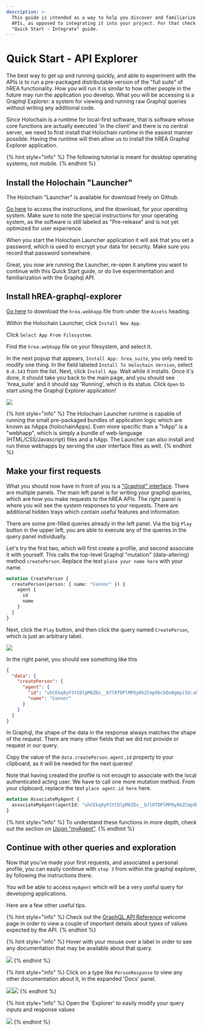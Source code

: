 ```yaml
---
description: >-
  This guide is intended as a way to help you discover and familiarize with the
  APIs, as opposed to integrating it into your project. For that check out the
  "Quick Start - Integrate" guide.
---
```


# Quick Start - API Explorer

The best way to get up and running quickly, and able to experiment with the APIs is to run a pre-packaged distributable version of the "full suite" of hREA functionality. How you will run it is similar to how other people in the future may run the application you develop. What you will be accessing is a Graphql Explorer: a system for viewing and running raw Graphql queries without writing any additional code.

Since Holochain is a runtime for local-first software, that is software whose core functions are actually executed 'in the client' and there is no central server, we need to first install that Holochain runtime in the easiest manner possible. Having the runtime will then allow us to install the hREA Graphql Explorer application.

{% hint style="info" %}
The following tutorial is meant for desktop operating systems, not mobile.
{% endhint %}

## Install the Holochain "Launcher"

The Holochain "Launcher" is available for download freely on Github.

[Go here](https://github.com/holochain/launcher/releases/tag/v0.4.9) to access the instructions, and the download, for your operating system. Make sure to note the special instructions for your operating system, as the software is still labeled as "Pre-release" and is not yet optimized for user experience.&#x20;

When you start the Holochain Launcher application it will ask that you set a password, which is used to encrypt your data for security. Make sure you record that password somewhere.

Great, you now are running the Launcher, re-open it anytime you want to continue with this Quick Start guide, or do live experimentation and familiarization with the Graphql API.

## Install hREA-graphql-explorer

[Go here](https://github.com/h-REA/hREA/releases/tag/happ-0.0.1-alpha.6) to download the `hrea.webhapp` file from under the `Assets` heading.

Within the Holochain Launcher, click `Install New App`.

Click `Select App From Filesystem`.

Find the `hrea.webhapp` file on your filesystem, and select it.

In the next popup that appears, `Install App: hrea_suite`, you only need to modify one thing. In the field labeled `Install To Holochain Version`, select `0.0.143` from the list. Next, click `Install App`. Wait while it installs. Once it's done, it should take you back to the main page, and you should see 'hrea\_suite' and it should say 'Running', which is its status. Click `Open` to start using the Graphql Explorer application!

![](<.gitbook/assets/Screen Shot 2022-07-04 at 7.41.58 AM.png>)

{% hint style="info" %}
The Holochain Launcher runtime is capable of running the small pre-packaged bundles of application logic which are known as hApps (holochainApps). Even more specific than a "hApp" is a "webhapp", which is simply a bundle of web-language (HTML/CSS/Javascript) files and a hApp. The Launcher can also install and run these webhapps by serving the user interface files as well.
{% endhint %}

## Make your first requests

What you should now have in front of you is a ["Graphiql" interface](https://github.com/graphql/graphiql/tree/main/packages/graphiql#readme). There are multiple panels. The main left panel is for writing your graphql queries, which are how you make requests to the hREA APIs. The right panel is where you will see the system responses to your requests. There are additional hidden trays which contain useful features and information.

There are some pre-filled queries already in the left panel. Via the big `Play` button in the upper left, you are able to execute any of the queries in the query panel individually.

Let's try the first two, which will first create a profile, and second associate it with yourself. This calls the top-level Graphql "mutation" (data-altering) method `createPerson`. Replace the text `place your name here` with your name.

```graphql
mutation CreatePerson {
  createPerson(person: { name: "Connor" }) {
    agent {
      id
      name
    }
  }
}
```

Next, click the `Play` button, and then click the query named `CreatePerson`, which is just an arbitrary label.

![](<.gitbook/assets/Screen Shot 2022-07-04 at 8.08.08 AM.png>)

In the right panel, you should see something like this

```json
{
  "data": {
    "createPerson": {
      "agent": {
        "id": "uhCEkq8yPJtCDlpM6ZDs__b7lRTDPlMPOy0kZCmp9bcbDxNgmpiIU:uhC0k503kLoDxJNulbKWRjK1J2zxU9PyCZFrAFwmdZZUNrOx4mry2",
        "name": "Connor"
      }
    }
  }
}
```

In Graphql, the shape of the data in the response always matches the shape of the request. There are many other fields that we did not provide or request in our query.

Copy the value of the `data.createPerson.agent.id` property to your clipboard, as it will be needed for the next queries!

Note that having created the profile is not enough to associate with the local authenticated acting user. We have to call one more mutation method. From your clipboard, replace the text `place agent.id here` here.

```graphql
mutation AssociateMyAgent {
  associateMyAgent(agentId: "uhCEkq8yPJtCDlpM6ZDs__b7lRTDPlMPOy0kZCmp9bcbDxNgmpiIU:uhC0k503kLoDxJNulbKWRjK1J2zxU9PyCZFrAFwmdZZUNrOx4mry2")
}
```

{% hint style="info" %}
To understand these functions in more depth, check out the section on [Usign "myAgent"](using-myagent.md).&#x20;
{% endhint %}

## Continue with other queries and exploration

Now that you've made your first requests, and associated a personal profile, you can easily continue with `step 3` from within the graphql explorer, by following the instructions there.

You will be able to access `myAgent` which will be a very useful query for developing applications.

Here are a few other useful tips.

{% hint style="info" %}
Check out the [GraphQL API Reference](reference/graphql-api-reference/) welcome page in order to view a couple of important details about types of values expected by the API.
{% endhint %}

{% hint style="info" %}
Hover with your mouse over a label in order to see any documentation that may be available about that query.&#x20;

![](<.gitbook/assets/Screen Shot 2022-07-04 at 8.27.12 AM.png>)
{% endhint %}

{% hint style="info" %}
Click on a type like `PersonResponse` to view any other documentation about it, in the expanded 'Docs' panel.

![](<.gitbook/assets/Screen Shot 2022-07-04 at 8.33.52 AM.png>)![](<.gitbook/assets/Screen Shot 2022-07-04 at 8.34.02 AM (1).png>)
{% endhint %}

{% hint style="info" %}
Open the 'Explorer' to easily modify your query inputs and response values

![](<.gitbook/assets/Screen Shot 2022-07-04 at 8.36.26 AM.png>)
{% endhint %}

